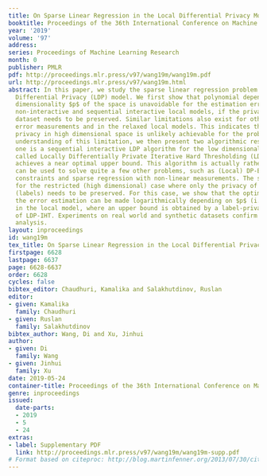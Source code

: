 ```yaml
---
title: On Sparse Linear Regression in the Local Differential Privacy Model
booktitle: Proceedings of the 36th International Conference on Machine Learning
year: '2019'
volume: '97'
address: 
series: Proceedings of Machine Learning Research
month: 0
publisher: PMLR
pdf: http://proceedings.mlr.press/v97/wang19m/wang19m.pdf
url: http://proceedings.mlr.press/v97/wang19m.html
abstract: In this paper, we study the sparse linear regression problem under the Local
  Differential Privacy (LDP) model. We first show that polynomial dependency on the
  dimensionality $p$ of the space is unavoidable for the estimation error in both
  non-interactive and sequential interactive local models, if the privacy of the whole
  dataset needs to be preserved. Similar limitations also exist for other types of
  error measurements and in the relaxed local models. This indicates that differential
  privacy in high dimensional space is unlikely achievable for the problem. With the
  understanding of this limitation, we then present two algorithmic results. The first
  one is a sequential interactive LDP algorithm for the low dimensional sparse case,
  called Locally Differentially Private Iterative Hard Thresholding (LDP-IHT), which
  achieves a near optimal upper bound. This algorithm is actually rather general and
  can be used to solve quite a few other problems, such as (Local) DP-ERM with sparsity
  constraints and sparse regression with non-linear measurements. The second one is
  for the restricted (high dimensional) case where only the privacy of the responses
  (labels) needs to be preserved. For this case, we show that the optimal rate of
  the error estimation can be made logarithmically depending on $p$ (i.e., $\log p$)
  in the local model, where an upper bound is obtained by a label-privacy version
  of LDP-IHT. Experiments on real world and synthetic datasets confirm our theoretical
  analysis.
layout: inproceedings
id: wang19m
tex_title: On Sparse Linear Regression in the Local Differential Privacy Model
firstpage: 6628
lastpage: 6637
page: 6628-6637
order: 6628
cycles: false
bibtex_editor: Chaudhuri, Kamalika and Salakhutdinov, Ruslan
editor:
- given: Kamalika
  family: Chaudhuri
- given: Ruslan
  family: Salakhutdinov
bibtex_author: Wang, Di and Xu, Jinhui
author:
- given: Di
  family: Wang
- given: Jinhui
  family: Xu
date: 2019-05-24
container-title: Proceedings of the 36th International Conference on Machine Learning
genre: inproceedings
issued:
  date-parts:
  - 2019
  - 5
  - 24
extras:
- label: Supplementary PDF
  link: http://proceedings.mlr.press/v97/wang19m/wang19m-supp.pdf
# Format based on citeproc: http://blog.martinfenner.org/2013/07/30/citeproc-yaml-for-bibliographies/
---
```

